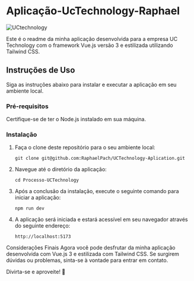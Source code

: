 # Aplicação-UcTechnology-Raphael



![UCtechnology](https://github.com/RaphaelPach/UCTechnology-Aplication/assets/106779272/ce69e7d8-d0b2-43c4-ac7a-3fd14894bbdf)

Este é o readme da minha aplicação desenvolvida para a empresa UC Technology com o framework Vue.js versão 3 e estilizada utilizando Tailwind CSS.

## Instruções de Uso

Siga as instruções abaixo para instalar e executar a aplicação em seu ambiente local.

### Pré-requisitos

Certifique-se de ter o Node.js instalado em sua máquina.

### Instalação

1. Faça o clone deste repositório para o seu ambiente local:
   
   ```shell
   git clone git@github.com:RaphaelPach/UCTechnology-Aplication.git
2. Navegue até o diretório da aplicação:
   ```shell
   cd Processo-UCTechnology
3. Após a conclusão da instalação, execute o seguinte comando para iniciar a aplicação:
   ```shell
   npm run dev
4. A aplicação será iniciada e estará acessível em seu navegador através do seguinte endereço:
   ```shell
   http://localhost:5173

  Considerações Finais
  Agora você pode desfrutar da minha aplicação desenvolvida com Vue.js 3 e estilizada com Tailwind CSS. Se surgirem dúvidas ou problemas, sinta-se à vontade       para entrar em contato.

  Divirta-se e aproveite! 🚀

